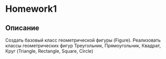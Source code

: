 # Homework1
## Описание
Создать базовый класс геометрической фигуры (Figure). Реализовать классы геометрических фигур Треугольник, Прямоугольник, Квадрат, Круг (Triangle, Rectangle, Square, Circle)

